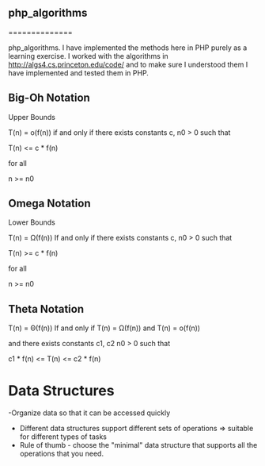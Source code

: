 ## php_algorithms
==============

php_algorithms. I have implemented the methods here in PHP purely as a learning exercise.
I worked with the algorithms in http://algs4.cs.princeton.edu/code/ and to make sure I understood
them I have implemented and tested them in PHP.



## Big-Oh Notation

Upper Bounds

T(n) = o(f(n)) if and only if there exists constants c, n0 > 0 such that

T(n) <= c * f(n)

for all

n >= n0


## Omega Notation

Lower Bounds

T(n) = Ω(f(n)) If and only if there exists constants c, n0 > 0 such that

T(n) >= c * f(n)

for all

n >= n0


## Theta Notation

T(n) = Θ(f(n)) If and only if T(n) = Ω(f(n)) and T(n) = o(f(n))

and there exists constants c1, c2 n0 > 0 such that

 c1 * f(n) <= T(n) <= c2 * f(n)



# Data Structures

-Organize data so that it can be accessed quickly
- Different data structures support different sets of operations => suitable for different types of tasks
- Rule of thumb - choose the "minimal" data structure that supports all the operations that you need.
